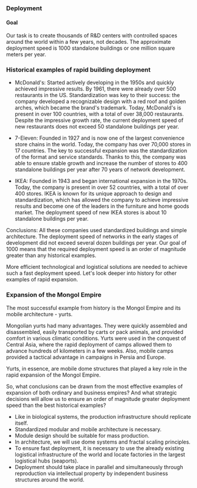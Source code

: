 ### Deployment

#### Goal
Our task is to create thousands of R&D centers with controlled spaces around the world within a few years, not decades. The approximate deployment speed is 1000 standalone buildings or one million square meters per year.

### Historical examples of rapid building deployment

- McDonald's: Started actively developing in the 1950s and quickly achieved impressive results. By 1961, there were already over 500 restaurants in the US. Standardization was key to their success: the company developed a recognizable design with a red roof and golden arches, which became the brand's trademark. Today, McDonald's is present in over 100 countries, with a total of over 38,000 restaurants. Despite the impressive growth rate, the current deployment speed of new restaurants does not exceed 50 standalone buildings per year.

- 7-Eleven: Founded in 1927 and is now one of the largest convenience store chains in the world. Today, the company has over 70,000 stores in 17 countries. The key to successful expansion was the standardization of the format and service standards. Thanks to this, the company was able to ensure stable growth and increase the number of stores to 400 standalone buildings per year after 70 years of network development.

- IKEA: Founded in 1943 and began international expansion in the 1970s. Today, the company is present in over 52 countries, with a total of over 400 stores. IKEA is known for its unique approach to design and standardization, which has allowed the company to achieve impressive results and become one of the leaders in the furniture and home goods market. The deployment speed of new IKEA stores is about 10 standalone buildings per year.

Conclusions: All these companies used standardized buildings and simple architecture. The deployment speed of networks in the early stages of development did not exceed several dozen buildings per year. Our goal of 1000 means that the required deployment speed is an order of magnitude greater than any historical examples.

More efficient technological and logistical solutions are needed to achieve such a fast deployment speed. Let's look deeper into history for other examples of rapid expansion.

### Expansion of the Mongol Empire
The most successful example from history is the Mongol Empire and its mobile architecture - yurts.

Mongolian yurts had many advantages. They were quickly assembled and disassembled, easily transported by carts or pack animals, and provided comfort in various climatic conditions. Yurts were used in the conquest of Central Asia, where the rapid deployment of camps allowed them to advance hundreds of kilometers in a few weeks. Also, mobile camps provided a tactical advantage in campaigns in Persia and Europe.

Yurts, in essence, are mobile dome structures that played a key role in the rapid expansion of the Mongol Empire.

So, what conclusions can be drawn from the most effective examples of expansion of both ordinary and business empires? And what strategic decisions will allow us to ensure an order of magnitude greater deployment speed than the best historical examples?

- Like in biological systems, the production infrastructure should replicate itself.
- Standardized modular and mobile architecture is necessary.
- Module design should be suitable for mass production.
- In architecture, we will use dome systems and fractal scaling principles.
- To ensure fast deployment, it is necessary to use the already existing logistical infrastructure of the world and locate factories in the largest logistical hubs (seaports).
- Deployment should take place in parallel and simultaneously through reproduction via intellectual property by independent business structures around the world.